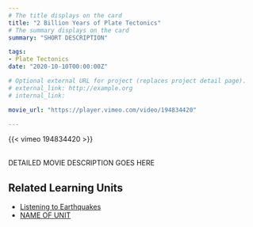 ```yaml
---
# The title displays on the card
title: "2 Billion Years of Plate Tectonics"
# The summary displays on the card
summary: "SHORT DESCRIPTION"

tags:
- Plate Tectonics
date: "2020-10-10T00:00:00Z"

# Optional external URL for project (replaces project detail page).
# external_link: http://example.org
# internal_link:

movie_url: "https://player.vimeo.com/video/194834420"

---
```


{{< vimeo 194834420 >}}

\
DETAILED MOVIE DESCRIPTION GOES HERE

## Related Learning Units
* [Listening to Earthquakes](../../learningunits/1_primer/)
* [NAME OF UNIT](relative/path/to/unit)

